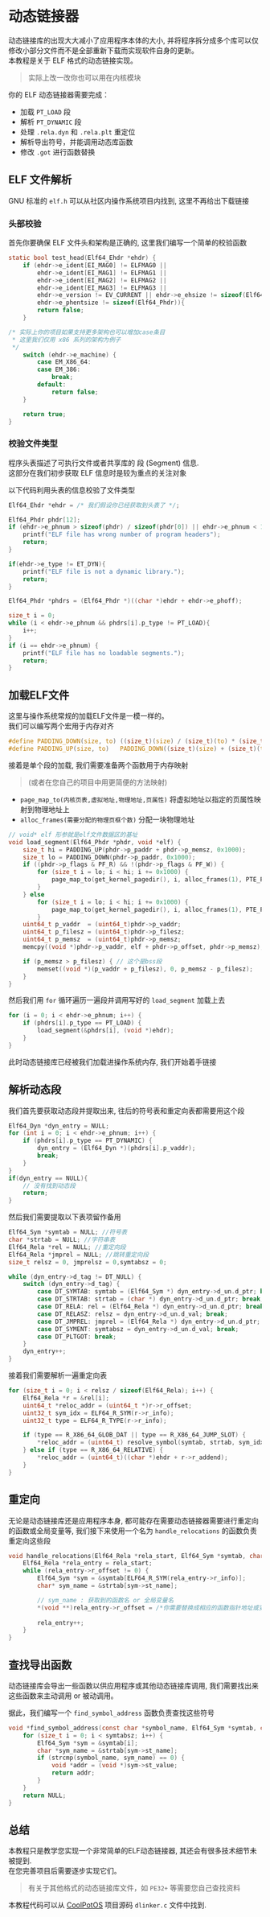 # 动态链接器

动态链接库的出现大大减小了应用程序本体的大小, 并将程序拆分成多个库可以仅修改小部分文件而不是全部重新下载而实现软件自身的更新。 \
本教程是关于 ELF 格式的动态链接实现。

> 实际上改一改你也可以用在内核模块

你的 ELF 动态链接器需要完成：

* 加载 `PT_LOAD` 段
* 解析 `PT_DYNAMIC` 段
* 处理 `.rela.dyn` 和 `.rela.plt` 重定位
* 解析导出符号，并能调用动态库函数
* 修改 `.got` 进行函数替换

## ELF 文件解析

GNU 标准的 `elf.h` 可以从社区内操作系统项目内找到, 这里不再给出下载链接

### 头部校验

首先你要确保 ELF 文件头和架构是正确的, 这里我们编写一个简单的校验函数

```c
static bool test_head(Elf64_Ehdr *ehdr) {
    if (ehdr->e_ident[EI_MAG0] != ELFMAG0 ||
        ehdr->e_ident[EI_MAG1] != ELFMAG1 ||
        ehdr->e_ident[EI_MAG2] != ELFMAG2 ||
        ehdr->e_ident[EI_MAG3] != ELFMAG3 ||
        ehdr->e_version != EV_CURRENT || ehdr->e_ehsize != sizeof(Elf64_Ehdr) ||
        ehdr->e_phentsize != sizeof(Elf64_Phdr)){
        return false;
    }

/* 实际上你的项目如果支持更多架构也可以增加case条目
 * 这里我们仅用 x86 系列的架构为例子
 */
    switch (ehdr->e_machine) {
        case EM_X86_64:
        case EM_386:
            break;
        default:
            return false;
    }

    return true;
}
```

### 校验文件类型

程序头表描述了可执行文件或者共享库的 段 (Segment) 信息. \
这部分在我们初步获取 ELF 信息时是较为重点的关注对象

以下代码利用头表的信息校验了文件类型

```c
Elf64_Ehdr *ehdr = /* 我们假设你已经获取到头表了 */;

Elf64_Phdr phdr[12];
if (ehdr->e_phnum > sizeof(phdr) / sizeof(phdr[0]) || ehdr->e_phnum < 1) {
    printf("ELF file has wrong number of program headers");
    return;
}

if(ehdr->e_type != ET_DYN){
    printf("ELF file is not a dynamic library.");
    return;
}

Elf64_Phdr *phdrs = (Elf64_Phdr *)((char *)ehdr + ehdr->e_phoff);

size_t i = 0;
while (i < ehdr->e_phnum && phdrs[i].p_type != PT_LOAD){
    i++;
}
if (i == ehdr->e_phnum) {
    printf("ELF file has no loadable segments.");
    return;
}
```

## 加载ELF文件

这里与操作系统常规的加载ELF文件是一模一样的。 \
我们可以编写两个宏用于内存对齐

```c
#define PADDING_DOWN(size, to) ((size_t)(size) / (size_t)(to) * (size_t)(to))
#define PADDING_UP(size, to)   PADDING_DOWN((size_t)(size) + (size_t)(to) - (size_t)1, to)
```

接着是单个段的加载, 我们需要准备两个函数用于内存映射
> (或者在您自己的项目中用更简便的方法映射)

* `page_map_to(内核页表,虚拟地址,物理地址,页属性)` 将虚拟地址以指定的页属性映射到物理地址上
* `alloc_frames(需要分配的物理页框个数)` 分配一块物理地址

```c
// void* elf 形参就是elf文件数据区的基址
void load_segment(Elf64_Phdr *phdr, void *elf) {
    size_t hi = PADDING_UP(phdr->p_paddr + phdr->p_memsz, 0x1000);
    size_t lo = PADDING_DOWN(phdr->p_paddr, 0x1000);
    if ((phdr->p_flags & PF_R) && !(phdr->p_flags & PF_W)) {
        for (size_t i = lo; i < hi; i += 0x1000) {
            page_map_to(get_kernel_pagedir(), i, alloc_frames(1), PTE_PRESENT | PTE_WRITEABLE);
        }
    } else
        for (size_t i = lo; i < hi; i += 0x1000) {
            page_map_to(get_kernel_pagedir(), i, alloc_frames(1), PTE_PRESENT | PTE_WRITEABLE);
        }
    uint64_t p_vaddr  = (uint64_t)phdr->p_vaddr;
    uint64_t p_filesz = (uint64_t)phdr->p_filesz;
    uint64_t p_memsz  = (uint64_t)phdr->p_memsz;
    memcpy((void *)phdr->p_vaddr, elf + phdr->p_offset, phdr->p_memsz);

    if (p_memsz > p_filesz) { // 这个是bss段
        memset((void *)(p_vaddr + p_filesz), 0, p_memsz - p_filesz);
    }
}
```

然后我们用 `for` 循环遍历一遍段并调用写好的 `load_segment` 加载上去

```c
for (i = 0; i < ehdr->e_phnum; i++) {
    if (phdrs[i].p_type == PT_LOAD) {
        load_segment(&phdrs[i], (void *)ehdr);
    }
}
```

此时动态链接库已经被我们加载进操作系统内存, 我们开始着手链接

## 解析动态段

我们首先要获取动态段并提取出来, 往后的符号表和重定向表都需要用这个段

```c
Elf64_Dyn *dyn_entry = NULL;
for (int i = 0; i < ehdr->e_phnum; i++) {
    if (phdrs[i].p_type == PT_DYNAMIC) {
        dyn_entry = (Elf64_Dyn *)(phdrs[i].p_vaddr);
        break;
    }
}
if(dyn_entry == NULL){
    // 没有找到动态段
    return;
}
```

然后我们需要提取以下表项留作备用

```c
Elf64_Sym *symtab = NULL; //符号表
char *strtab = NULL; //字符串表
Elf64_Rela *rel = NULL; //重定向段
Elf64_Rela *jmprel = NULL; //跳转重定向段
size_t relsz = 0, jmprelsz = 0,symtabsz = 0;

while (dyn_entry->d_tag != DT_NULL) {
    switch (dyn_entry->d_tag) {
        case DT_SYMTAB: symtab = (Elf64_Sym *) dyn_entry->d_un.d_ptr; break;
        case DT_STRTAB: strtab = (char *) dyn_entry->d_un.d_ptr; break;
        case DT_RELA: rel = (Elf64_Rela *) dyn_entry->d_un.d_ptr; break;
        case DT_RELASZ: relsz = dyn_entry->d_un.d_val; break;
        case DT_JMPREL: jmprel = (Elf64_Rela *) dyn_entry->d_un.d_ptr; break;
        case DT_SYMENT: symtabsz = dyn_entry->d_un.d_val; break;
        case DT_PLTGOT: break;
    }
    dyn_entry++;
}
```

接着我们需要解析一遍重定向表

```c
for (size_t i = 0; i < relsz / sizeof(Elf64_Rela); i++) {
    Elf64_Rela *r = &rel[i];
    uint64_t *reloc_addr = (uint64_t *)r->r_offset;
    uint32_t sym_idx = ELF64_R_SYM(r->r_info);
    uint32_t type = ELF64_R_TYPE(r->r_info);

    if (type == R_X86_64_GLOB_DAT || type == R_X86_64_JUMP_SLOT) {
        *reloc_addr = (uint64_t) resolve_symbol(symtab, strtab, sym_idx);
    } else if (type == R_X86_64_RELATIVE) {
        *reloc_addr = (uint64_t)((char *)ehdr + r->r_addend);
    }
}
```

## 重定向

无论是动态链接库还是应用程序本身, 都可能存在需要动态链接器需要进行重定向的函数或全局变量等, 我们接下来使用一个名为 `handle_relocations` 的函数负责重定向这些段

```c
void handle_relocations(Elf64_Rela *rela_start, Elf64_Sym *symtab, char *strtab) {
    Elf64_Rela *rela_entry = rela_start;
    while (rela_entry->r_offset != 0) {
        Elf64_Sym *sym = &symtab[ELF64_R_SYM(rela_entry->r_info)];
        char* sym_name = &strtab[sym->st_name];

        // sym_name : 获取到的函数名 or 全局变量名
        *(void **)rela_entry->r_offset = /*你需要替换成相应的函数指针地址或变量地址 */;
       
        rela_entry++;
    }
}
```

## 查找导出函数

动态链接库会导出一些函数以供应用程序或其他动态链接库调用, 我们需要找出来这些函数来主动调用 or 被动调用。

据此，我们编写一个 `find_symbol_address` 函数负责查找这些符号

```c
void *find_symbol_address(const char *symbol_name, Elf64_Sym *symtab, char *strtab,size_t symtabsz) {
    for (size_t i = 0; i < symtabsz; i++) {
        Elf64_Sym *sym = &symtab[i];
        char *sym_name = &strtab[sym->st_name];
        if (strcmp(symbol_name, sym_name) == 0) {
            void *addr = (void *)sym->st_value;
            return addr;
        }
    }
    return NULL;
}
```

## 总结

本教程只是教学您实现一个非常简单的ELF动态链接器, 其还会有很多技术细节未被提到. \
在您完善项目后需要逐步实现它们。

> 有关于其他格式的动态链接库文件，如 `PE32+` 等需要您自己查找资料

本教程代码可以从 [CoolPotOS](https://github.com/plos-clan/CoolPotOS) 项目源码 `dlinker.c` 文件中找到.
